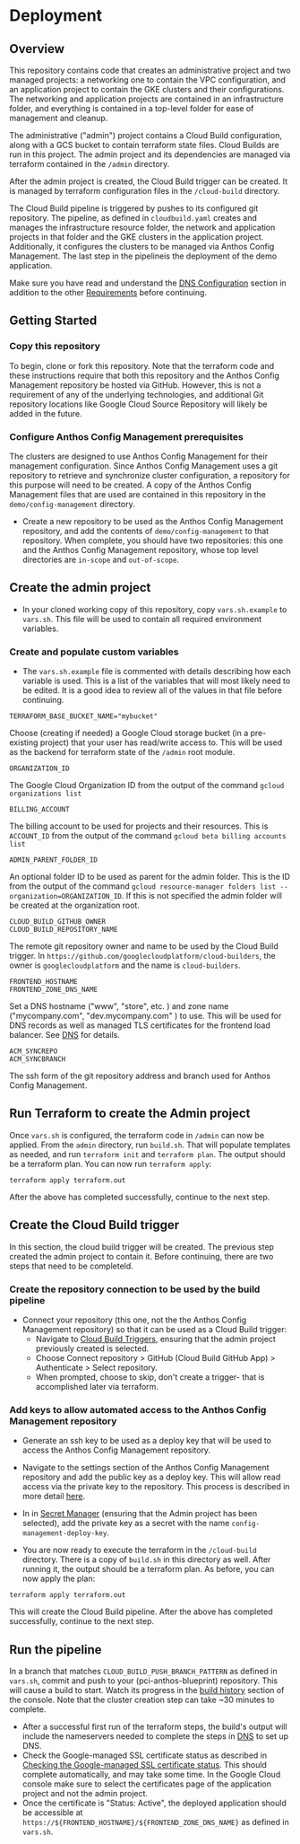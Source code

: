 # Deployment

## Overview

This repository contains code that creates an administrative project and two managed projects: a networking one to contain the VPC configuration, and an application project to contain the GKE clusters and their configurations. The networking and application projects are contained in an infrastructure folder, and everything is contained in a top-level folder for ease of management and cleanup.

The administrative ("admin") project contains a Cloud Build configuration, along with a GCS bucket to contain terraform state files. Cloud Builds are run in this project. The admin project and its dependencies are managed via terraform contained in the `/admin` directory.

After the admin project is created, the Cloud Build trigger can be created. It is managed by terraform configuration files in the `/cloud-build` directory.

The Cloud Build pipeline is triggered by pushes to its configured git repository. The pipeline, as defined in `cloudbuild.yaml` creates and manages the infrastructure resource folder, the network and application projects in that folder and the GKE clusters in the application project. Additionally, it configures the clusters to be managed via Anthos Config Management. The last step in the pipelineis the deployment of the demo application. 

Make sure you have read and understand the [DNS Configuration](dns.md) section in addition to the other [Requirements](../README.md#requirements) before continuing.

## Getting Started

### Copy this repository

To begin, clone or fork this repository. Note that the terraform code and these instructions require that both this repository and the Anthos Config Management repository be hosted via GitHub. However, this is not a requirement of any of the underlying technologies, and additional Git repository locations like Google Cloud Source Repository will likely be added in the future. 

### Configure Anthos Config Management prerequisites

The clusters are designed to use Anthos Config Management for their management configuration. Since Anthos Config Management uses a git repository to retrieve and synchronize cluster configuration, a repository for this purpose will need to be created. A copy of the Anthos Config Management files that are used are contained in this repository in the `demo/config-management` directory.

* Create a new repository to be used as the Anthos Config Management repository, and add the contents of `demo/config-management` to that repository. When complete, you should have two repositories: this one and the Anthos Config Management repository, whose top level directories are `in-scope` and `out-of-scope`.

## Create the admin project

* In your cloned working copy of this repository, copy `vars.sh.example` to `vars.sh`. This file will be used to contain all required environment variables.

### Create and populate custom variables

* The `vars.sh.example` file is commented with details describing how each variable is used. This is a list of the variables that will most likely need to be edited. It is a good idea to review all of the values in that file before continuing.

```
TERRAFORM_BASE_BUCKET_NAME="mybucket"
```
Choose (creating if needed) a Google Cloud storage bucket (in a pre-existing project) that your user has read/write access to. This will be used as the backend for terraform state of the `/admin` root module.

```
ORGANIZATION_ID
```
The Google Cloud Organization ID from the output of the command `gcloud organizations list`

```
BILLING_ACCOUNT
```
The billing account to be used for projects and their resources. This is `ACCOUNT_ID` from the output of the command `gcloud beta billing accounts list`

```
ADMIN_PARENT_FOLDER_ID
```
An optional folder ID to be used as parent for the admin folder. This is the ID from the output of the command `gcloud resource-manager folders list --organization=ORGANIZATION_ID`. If this is not specified the admin folder will be created at the organization root.

```
CLOUD_BUILD_GITHUB_OWNER
CLOUD_BUILD_REPOSITORY_NAME
```

The remote git repository owner and name to be used by the Cloud Build trigger. In `https://github.com/googlecloudplatform/cloud-builders`, the owner is `googlecloudplatform` and the name is `cloud-builders`.

```
FRONTEND_HOSTNAME
FRONTEND_ZONE_DNS_NAME
```
Set a DNS hostname ("www", "store", etc. ) and zone name ("mycompany.com", "dev.mycompany.com" ) to use. This will be used for DNS records as well as managed TLS certificates for the frontend load balancer. See [DNS](dns.md) for details.

```
ACM_SYNCREPO
ACM_SYNCBRANCH
```
The ssh form of the git repository address and branch used for Anthos Config Management.

## Run Terraform to create the Admin project

Once `vars.sh` is configured, the terraform code in `/admin` can now be applied. From the `admin` directory, run `build.sh`. That will populate templates as needed, and run `terraform init` and `terraform plan`. The output should be a terraform plan. You can now run `terraform apply`:

```
terraform apply terraform.out
```

After the above has completed successfully, continue to the next step.

## Create the Cloud Build trigger

In this section, the cloud build trigger will be created. The previous step created the admin project to contain it. Before continuing, there are two steps that need to be completeld.

### Create the repository connection to be used by the build pipeline

* Connect your repository (this one, not the the Anthos Config Management repository) so that it can be used as a Cloud Build trigger:
  * Navigate to [Cloud Build Triggers](https://console.cloud.google.com/cloud-build/triggers), ensuring that the admin project previously created is selected.
  * Choose Connect repository > GitHub (Cloud Build GitHub App) > Authenticate > Select repository.
  * When prompted, choose to skip, don't create a trigger- that is accomplished later via terraform.

### Add keys to allow automated access to the Anthos Config Management repository

* Generate an ssh key to be used as a deploy key that will be used to access the Anthos Config Management repository.
* Navigate to the settings section of the Anthos Config Management repository and add the public key as a deploy key. This will allow read access via the private key to the repository. This process is described in more detail [here](https://docs.github.com/en/free-pro-team@latest/developers/overview/managing-deploy-keys#setup-2).
* In in [Secret Manager](https://cloud.google.com/secret-manager/docs/creating-and-accessing-secrets) (ensuring that the Admin project has been selected), add the private key as a secret with the name `config-management-deploy-key`. 

* You are now ready to execute the terraform in the `/cloud-build` directory. There is a copy of `build.sh` in this directory as well. After running it, the output should be a terraform plan. As before, you can now apply the plan:

```
terraform apply terraform.out
```

This will create the Cloud Build pipeline. After the above has completed successfully, continue to the next step.

## Run the pipeline

In a branch that matches `CLOUD_BUILD_PUSH_BRANCH_PATTERN` as defined in `vars.sh`, commit and push to your (pci-anthos-blueprint) repository. This will cause a build to start. Watch its progress in the [build history](https://console.cloud.google.com/cloud-build/builds) section of the console. Note that the cluster creation step can take ~30 minutes to complete.
* After a successful first run of the terraform steps, the build's output will include the nameservers needed to complete the steps in [DNS](dns.md) to set up DNS.
* Check the Google-managed SSL certificate status as described in [Checking the Google-managed SSL certificate status](https://cloud.google.com/load-balancing/docs/ssl-certificates/google-managed-certs#certificate-resource-status). This should complete automatically, and may take some time. In the Google Cloud console make sure to select the certificates page of the application project and not the admin project.
* Once the certificate is "Status: Active", the deployed application should be accessible at `https://${FRONTEND_HOSTNAME}/${FRONTEND_ZONE_DNS_NAME}` as defined in `vars.sh`.

